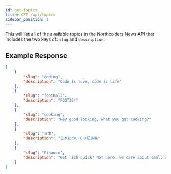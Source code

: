 ```yaml
---
id: get-topics
title: GET /api/topics
sidebar_position: 1
---
```


This will list all of the available topics in the Northcoders News API that includes the two keys of: `slug` and `description`.

## Example Response

```json
[
	{
		"slug": "coding",
		"description": "Code is love, code is life"
	},
	{
		"slug": "football",
		"description": "FOOTIE!"
	},
	{
		"slug": "cooking",
		"description": "Hey good looking, what you got cooking?"
	},
	{
		"slug": "日本",
		"description": "日本についての記事集"
	},
	{
		"slug": "Finance",
		"description": "Get rich quick? Not here, we care about small wins first!"
	}
]
```